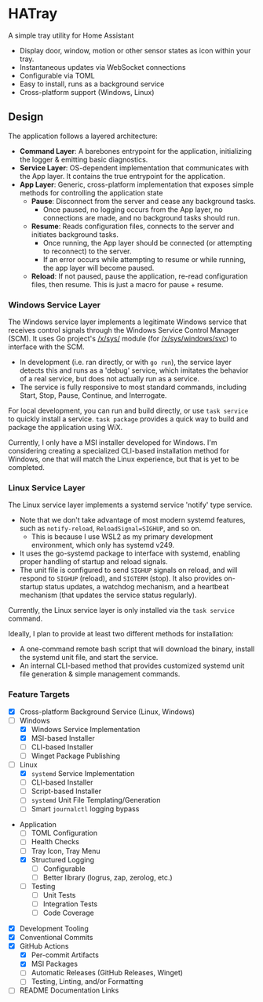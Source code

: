 # HATray

A simple tray utility for Home Assistant

- Display door, window, motion or other sensor states as icon within your tray.
- Instantaneous updates via WebSocket connections
- Configurable via TOML
- Easy to install, runs as a background service
- Cross-platform support (Windows, Linux)

## Design

The application follows a layered architecture:

- **Command Layer**: A barebones entrypoint for the application, initializing the logger & emitting basic diagnostics.
- **Service Layer**: OS-dependent implementation that communicates with the App layer. It contains the true entrypoint for the application.
- **App Layer**: Generic, cross-platform implementation that exposes simple methods for controlling the application state
    - **Pause**: Disconnect from the server and cease any background tasks.
        - Once paused, no logging occurs from the App layer, no connections are made, and no background tasks should run.
    - **Resume**: Reads configuration files, connects to the server and initiates background tasks.
        - Once running, the App layer should be connected (or attempting to reconnect) to the server.
        - If an error occurs while attempting to resume or while running, the app layer will become paused.
    - **Reload**: If not paused, pause the application, re-read configuration files, then resume. This is just a macro for pause + resume.

### Windows Service Layer

The Windows service layer implements a legitimate Windows service that receives control signals through the Windows Service Control Manager (SCM). It uses Go project's [/x/sys/](https://pkg.go.dev/golang.org/x/sys) module (for [/x/sys/windows/svc](https://pkg.go.dev/golang.org/x/sys/windows/svc)) to interface with the SCM.

- In development (i.e. ran directly, or with `go run`), the service layer detects this and runs as a 'debug' service, which imitates the behavior of a real service, but does not actually run as a service.
- The service is fully responsive to most standard commands, including Start, Stop, Pause, Continue, and Interrogate.

For local development, you can run and build directly, or use `task service` to quickly install a service. `task package` provides a quick way to build and package the application using WiX.

Currently, I only have a MSI installer developed for Windows. I'm considering creating a specialized CLI-based installation method for Windows, one that will match the Linux experience, but that is yet to be completed.

### Linux Service Layer

The Linux service layer implements a systemd service 'notify' type service.
- Note that we don't take advantage of most modern systemd features, such as `notify-reload`, `ReloadSignal=SIGHUP`, and so on.
    - This is because I use WSL2 as my primary development environment, which only has systemd v249.
- It uses the go-systemd package to interface with systemd, enabling proper handling of startup and reload signals.
- The unit file is configured to send `SIGHUP` signals on reload, and will respond to `SIGHUP` (reload),  and `SIGTERM` (stop). It also provides on-startup status updates, a watchdog mechanism, and a heartbeat mechanism (that updates the service status regularly).

Currently, the Linux service layer is only installed via the `task service` command.

Ideally, I plan to provide at least two different methods for installation:
- A one-command remote bash script that will download the binary, install the systemd unit file, and start the service.
- An internal CLI-based method that provides customized systemd unit file generation & simple management commands.

### Feature Targets

- [X] Cross-platform Background Service (Linux, Windows)
- [ ] Windows
    - [X] Windows Service Implementation
    - [X] MSI-based Installer
    - [ ] CLI-based Installer
    - [ ] Winget Package Publishing
- [ ] Linux
    - [X] `systemd` Service Implementation
    - [ ] CLI-based Installer
    - [ ] Script-based Installer
    - [ ] `systemd` Unit File Templating/Generation
    - [ ] Smart `journalctl` logging bypass
- Application
    - [ ] TOML Configuration
    - [ ] Health Checks
    - [ ] Tray Icon, Tray Menu
    - [X] Structured Logging
        - [ ] Configurable
        - [ ] Better library (logrus, zap, zerolog, etc.)
    - [ ] Testing
        - [ ] Unit Tests
        - [ ] Integration Tests
        - [ ] Code Coverage
- [X] Development Tooling
- [X] Conventional Commits
- [X] GitHub Actions
    - [X] Per-commit Artifacts
    - [X] MSI Packages
    - [ ] Automatic Releases (GitHub Releases, Winget)
    - [ ] Testing, Linting, and/or Formatting
- [ ] README Documentation Links